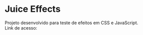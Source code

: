 # Juice Effects
Projeto desenvolvido para teste de efeitos em CSS e JavaScript.<br>
Link de acesso: 
